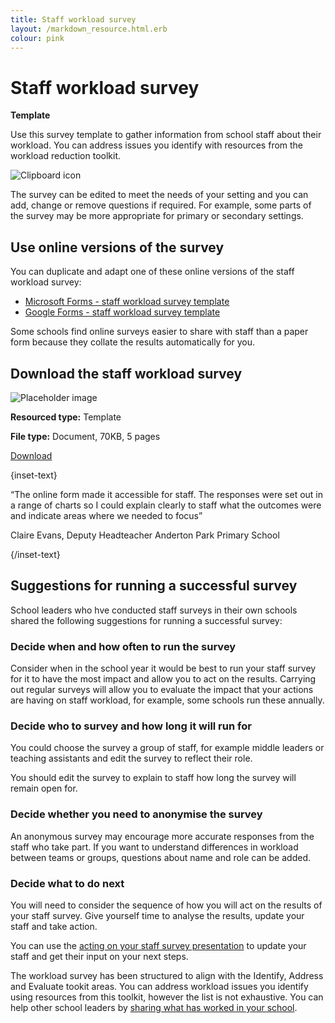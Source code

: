 ```yaml
---
title: Staff workload survey
layout: /markdown_resource.html.erb
colour: pink
---
```


# Staff workload survey

<strong class="govuk-tag">Template</strong>

Use this survey template to gather information from school staff
about their workload. You can address issues you identify with
resources from the workload reduction toolkit.

<div class="govuk-grid-row govuk-!-padding-bottom-6">
  <div class="govuk-grid-row dfe-width-container">
    <div class="govuk-grid-column-full">
      <div class="info-box">
        <div class="info-box__corner">
          <img src="/assets/images/clipboard-icon.svg" alt="Clipboard icon">
        </div>
        <p>
          The survey can be edited to meet the needs of your setting and
          you can add, change or remove questions if required. For
          example, some parts of the survey may be more appropriate for
          primary or secondary settings.
        </p>
        <h2 class="govuk-heading-m">
          Use online versions of the survey
        </h2>
        <p>
          You can duplicate and adapt one of these online versions of the
          staff workload survey:
        </p>
        <p>
          <ul>
            <li>
              <a
                href="https://forms.office.com/Pages/ShareFormPage.aspx?id=yXfS-grGoU2187O4s0qC-cn26r-uTMpNqURSfi9lRcVUNEg1UTdMMllFRTM1SEVRRDJWQjE3RUU5VS4u&sharetoken=MJnNysyL44umvL8f97JA"
                class="govuk-link">
                Microsoft Forms - staff workload survey template
              </a>
            </li>
            <li>
              <a
                href="https://docs.google.com/forms/d/e/1FAIpQLScrEp_mdZIYbEj404OFKMrRsSFmkFP2p_q_cfVy9wdkoTDtyw/viewform?pli=1"
                class="govuk-link">
                Google Forms - staff workload survey template
              </a>
            </li>
          </ul>
        </p>
        <p>
          Some schools find online surveys easier to share with staff than
          a paper form because they collate the results automatically for
          you.
        </p>
        <h2 class="govuk-heading-m">
          Download the staff workload survey
        </h2>
        <div class="govuk-grid-row info-box__download-content">
          <div class="govuk-grid-column-one-half">
            <img src="/assets/images/preview-placeholder.jpg" alt="Placeholder image" class="dfe-file-preview-image">
          </div>
          <div class="govuk-grid-column-one-half">
            <p class="govuk-body-s">
              <strong>Resourced type:</strong> Template
            </p>
            <p class="govuk-body-s">
              <strong>File type:</strong> Document, 70KB, 5 pages
            </p>
            <p>
              <a class="govuk-link govuk-link--no-visited-state" href="#">
                Download
              </a>
            </p>
          </div>
        </div>
      </div>
    </div>
  </div>
</div>

{inset-text}

“The online form made it accessible for staff. The responses were set out in a
range of charts so I could explain clearly to staff what the outcomes were
and indicate areas where we needed to focus”

Claire Evans, Deputy Headteacher
Anderton Park Primary School

{/inset-text}

## Suggestions for running a successful survey

School leaders who hve conducted staff surveys in their own schools shared the
following suggestions for running a successful survey:

### Decide when and how often to run the survey

Consider when in the school year it would be best to run your staff survey for
it to have the most impact and allow you to act on the results. Carrying out
regular surveys will allow you to evaluate the impact that your actions are
having on staff workload, for example, some schools run these annually.

### Decide who to survey and how long it will run for

You could choose the survey a group of staff, for example middle leaders or
teaching assistants and edit the survey to reflect their role.

You should edit the survey to explain to staff how long the survey will remain
open for.

### Decide whether you need to anonymise the survey

An anonymous survey may encourage more accurate responses from the staff who
take part. If you want to understand differences in workload between teams or
groups, questions about name and role can be added.

### Decide what to do next

You will need to consider the sequence of how you will act on the results of
your staff survey. Give yourself time to analyse the results, update your staff
and take action.

You can use the [acting on your staff survey presentation](/workload-reduction-toolkit/identify-workload-issues/act-on-your-staff-survey)
to update your staff and get their input on your next steps.

The workload survey has been structured to align with the Identify, Address and
Evaluate tookit areas. You can address workload issues you identify using
resources from this toolkit, however the list is not exhaustive. You can help
other school leaders by [sharing what has worked in your school](/share-your-ideas).
